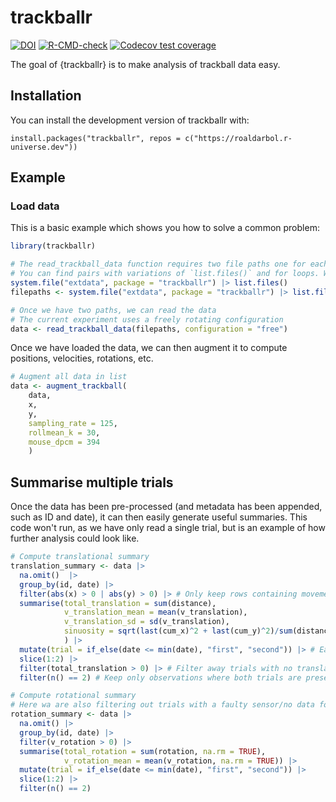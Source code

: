 
# trackballr
<!-- badges: start -->
[![DOI](https://zenodo.org/badge/773406370.svg)](https://zenodo.org/doi/10.5281/zenodo.13235277)
[![R-CMD-check](https://github.com/roaldarbol/trackballr/actions/workflows/R-CMD-check.yaml/badge.svg)](https://github.com/roaldarbol/trackballr/actions/workflows/R-CMD-check.yaml)
[![Codecov test coverage](https://codecov.io/gh/roaldarbol/trackballr/graph/badge.svg)](https://app.codecov.io/gh/roaldarbol/trackballr)
<!-- badges: end -->

The goal of {trackballr} is to make analysis of trackball data easy.

## Installation

You can install the development version of trackballr with:
```
install.packages("trackballr", repos = c("https://roaldarbol.r-universe.dev"))
```

## Example
### Load data
This is a basic example which shows you how to solve a common problem:

``` r
library(trackballr)

# The read_trackball_data function requires two file paths one for each sensor
# You can find pairs with variations of `list.files()` and for loops. We've included two files as example data in the package:
system.file("extdata", package = "trackballr") |> list.files()
filepaths <- system.file("extdata", package = "trackballr") |> list.files(full.names = TRUE)

# Once we have two paths, we can read the data
# The current experiment uses a freely rotating configuration
data <- read_trackball_data(filepaths, configuration = "free")
```

Once we have loaded the data, we can then augment it to compute positions, velocities, rotations, etc.
``` r
# Augment all data in list
data <- augment_trackball(
    data, 
    x, 
    y, 
    sampling_rate = 125,
    rollmean_k = 30,
    mouse_dpcm = 394
    )
```

## Summarise multiple trials
Once the data has been pre-processed (and metadata has been appended, such as ID and date), it can then easily generate useful summaries. This code won't run, as we have only read a single trial, but is an example of how further analysis could look like.

```r
# Compute translational summary
translation_summary <- data |> 
  na.omit()  |> 
  group_by(id, date) |> 
  filter(abs(x) > 0 | abs(y) > 0) |> # Only keep rows containing movement
  summarise(total_translation = sum(distance),
            v_translation_mean = mean(v_translation),
            v_translation_sd = sd(v_translation),
            sinuosity = sqrt(last(cum_x)^2 + last(cum_y)^2)/sum(distance)
            ) |> 
  mutate(trial = if_else(date <= min(date), "first", "second")) |> # Each animal has been on the trackball on two days - here we assign which day/trial
  slice(1:2) |> 
  filter(total_translation > 0) |> # Filter away trials with no translation
  filter(n() == 2) # Keep only observations where both trials are present

# Compute rotational summary
# Here wa are also filtering out trials with a faulty sensor/no data for one sensor
rotation_summary <- data |> 
  na.omit() |>
  group_by(id, date) |> 
  filter(v_rotation > 0) |>
  summarise(total_rotation = sum(rotation, na.rm = TRUE),
            v_rotation_mean = mean(v_rotation, na.rm = TRUE)) |>
  mutate(trial = if_else(date <= min(date), "first", "second")) |> 
  slice(1:2) |>
  filter(n() == 2)
```
